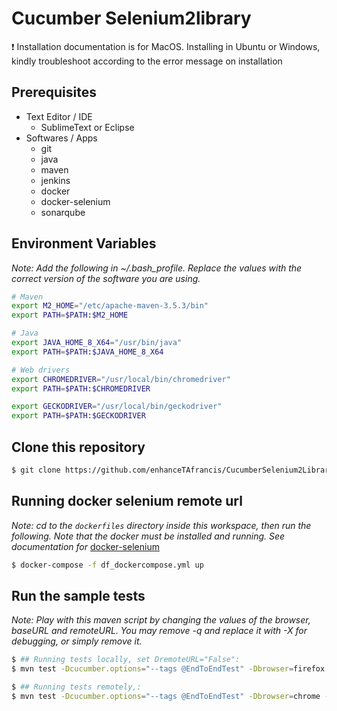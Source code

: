 # Cucumber Selenium2library 
:exclamation: Installation documentation is for MacOS. Installing in Ubuntu or Windows, kindly troubleshoot according to the error message on installation

## Prerequisites
  - Text Editor / IDE
    - SublimeText or Eclipse
  - Softwares / Apps
    - git
    - java
    - maven
    - jenkins
    - docker
    - docker-selenium
    - sonarqube

## Environment Variables
_Note: Add the following in ~/.bash_profile. Replace the values with the correct version of the software you are using._

``` bash
# Maven
export M2_HOME="/etc/apache-maven-3.5.3/bin"
export PATH=$PATH:$M2_HOME

# Java
export JAVA_HOME_8_X64="/usr/bin/java"
export PATH=$PATH:$JAVA_HOME_8_X64

# Web drivers
export CHROMEDRIVER="/usr/local/bin/chromedriver"
export PATH=$PATH:$CHROMEDRIVER

export GECKODRIVER="/usr/local/bin/geckodriver"
export PATH=$PATH:$GECKODRIVER
``` 

## Clone this repository 
``` bash
$ git clone https://github.com/enhanceTAfrancis/CucumberSelenium2Library.git
```

## Running docker selenium remote url
_Note: cd to the `dockerfiles` directory inside this workspace, then run the following. Note that the docker must be installed and running. See documentation for_ [docker-selenium](https://github.com/SeleniumHQ/docker-selenium)
``` bash
$ docker-compose -f df_dockercompose.yml up
```

## Run the sample tests
_Note: Play with this maven script by changing the values of the browser, baseURL and remoteURL. You may remove -q and replace it with -X for debugging, or simply remove it._
``` bash
$ ## Running tests locally, set DremoteURL="False":
$ mvn test -Dcucumber.options="--tags @EndToEndTest" -Dbrowser=firefox -DbaseURL=http://automationpractice.com -DremoteURL="False" -q

$ ## Running tests remotely,:
$ mvn test -Dcucumber.options="--tags @EndToEndTest" -Dbrowser=chrome -DbaseURL=http://automationpractice.com -q
```
